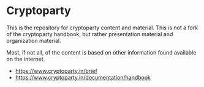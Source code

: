 # Cryptoparty

This is the repository for cryptoparty content and material. This is not a fork of the cryptoparty handbook, but rather presentation material and organization material.

Most, if not all, of the content is based on other information found available on the internet.

* https://www.cryptoparty.in/brief
* https://www.cryptoparty.in/documentation/handbook
